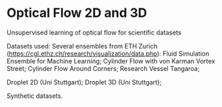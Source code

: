 # Optical Flow 2D and 3D
Unsupervised learning of optical flow for scientific datasets

Datasets used:
Several ensembles from ETH Zurich (https://cgl.ethz.ch/research/visualization/data.php):
Fluid Simulation Ensemble for Machine Learning;
Cylinder Flow with von Karman Vortex Street;
Cylinder Flow Around Corners;
Research Vessel Tangaroa;

Droplet 2D (Uni Stuttgart);
Droplet 3D (Uni Stuttgart);

Synthetic datasets.
